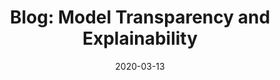 ---
title: "Blog: Model Transparency and Explainability"
date: 2020-03-13
tags: [seo, writing, machine learning]
excerpt: "machine learning, seo, writing"
link: https://ople.ai/ai-blog/model-transparency-and-explainability/
---
